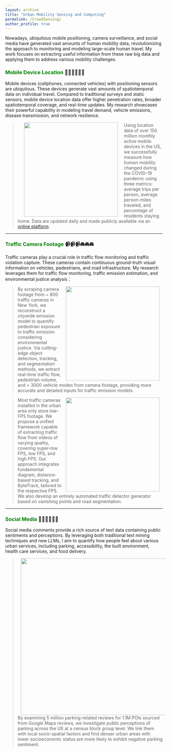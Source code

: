 ```yaml
---
layout: archive
title: "Urban Mobility Sensing and Computing"
permalink: /CrowdSensing/
author_profile: true
---
```


Nowadays, ubiquitous mobile positioning, camera surveillance, and social media have generated vast amounts of human mobility data,
revolutionizing the approach to monitoring and modeling large-scale human travel. 
My work focuses on extracting useful information from these raw big data and applying them to address various mobility challenges.

### <span style="color: green"> Mobile Device Location </span> 📱📱📱🚶🚶🚶
Mobile devices (cellphones, connected vehicles) with positioning sensors are ubiquitous.
These devices generate vast amounts of spatiotemporal data on individual travel. 
Compared to traditional surveys and static sensors, mobile device location data offer higher penetration rates, broader spatiotemporal coverage, and real-time updates. 
My research showcases their powerful capability in modeling travel demand, vehicle emissions, disease transmission, and network resilience.

> <a href="https://www.sciencedirect.com/science/article/pii/S0968090X20308524"><img style="float: left" src="https://songhuahu-umd.github.io/images/FF11.png" width="300" hspace="20"></a> 
Using location data of over 150 million monthly active mobile devices in the US, 
we successfully measure how human mobility changed during the COVID-19 pandemic using three metrics: 
average trips per person, average person-miles traveled, and percentage of residents staying home. Data are updated daily 
and made publicly available via an [online platform](https://data.covid.umd.edu/).



---

### <span style="color: green"> Traffic Camera Footage </span> 📹📹📹🚘🚘🚘
Traffic cameras play a crucial role in traffic flow monitoring and traffic violation capture. 
These cameras contain continuous ground-truth visual information on vehicles, pedestrians, and road infrastructure. 
My research leverages them for traffic flow monitoring, traffic emission estimation, and environmental justice analysis：

> <a href="https://senseable.mit.edu/"><img style="float: right" src="https://songhuahu-umd.github.io/images/Camera0.png" width="300" hspace="10"></a>
By scraping camera footage from ~ 800 traffic cameras in New York, we reconstruct a citywide emission model to quantify pedestrian exposure to traffic emission considering environmental justice.
Via cutting-edge object detection, tracking, and segmentation methods, we extract real-time traffic flow, 
pedestrian volume, and > 3000 vehicle modes from camera footage, providing more accurate and detailed inputs for traffic emission models.

> <a href="https://senseable.mit.edu/"><img style="float: right" src="https://songhuahu-umd.github.io/images/camera0.gif" width="300" hspace="10"></a>
Most traffic cameras installed in the urban area only store low-FPS footage. 
We propose a unified framework capable of extracting traffic flow from videos of varying quality, 
covering super-low FPS, low FPS, and high FPS. 
Our approach integrates fundamental diagram, distance-based tracking, and ByteTrack, tailored to the respective FPS. 
We also develop an entirely automated traffic detector generator based on vanishing points and road segmentation.

---


### <span style="color: green"> Social Media </span>💬💬💬👥👥👥
Social media comments provide a rich source of text data containing public sentiments and perceptions.
By leveraging both traditional text mining techniques and new LLMs, 
I aim to quantify how people feel about various urban services, 
including parking, accessibility, the built environment, health care services, and food delivery.

> <a href="https://arxiv.org/pdf/2407.05104"><img style="float: left" src="https://songhuahu-umd.github.io/images/parking.png" width="500" hspace="10"></a>
By examining 5 million parking-related reviews for 1.1M POIs sourced from Google Maps reviews, 
we investigate public perceptions of parking across the US at a census block group level. 
We link them with local socio-spatial factors and find denser urban areas with lower socioeconomic status 
are more likely to exhibit negative parking sentiment.
